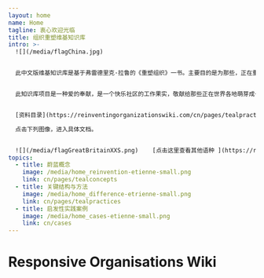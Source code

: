 ```yaml
---
layout: home
name: Home
tagline: 衷心欢迎光临
title: 组织重塑维基知识库
intro: >-
  ![](/media/flagChina.jpg)


  此中文版维基知识库是基于弗雷德里克·拉鲁的《重塑组织》一书。主要目的是为那些，正在重塑自己的组织，在提升组织管理水平的实践中寻找灵感的领导者，奉献一个实践指南。


  此知识库项目是一种爱的奉献，是一个快乐社区的工作果实，敬献给那些正在世界各地萌芽成长的充满生命激情的蔚蓝组织。真心邀请您[点击此处加入我们](https://reinventingorganizationswiki.com/cn/pages/how-can-you-contribute/)，为这个维基知识库添加案例和洞见。


  [资料目录](https://reinventingorganizationswiki.com/cn/pages/tealpractices/)

  点击下列图像，进入具体文档。


  ![](/media/flagGreatBritainXXS.png)    [点击这里查看其他语种 ](https://reinventingorganizationswiki.com/cn/pages/translations) 进入知识库的其他语言页面（英文，匈牙利和西班牙语已经完成--俄文和法文构建中）
topics:
  - title: 蔚蓝概念
    image: /media/home_reinvention-etienne-small.png
    link: cn/pages/tealconcepts
  - title: 关键结构与方法
    image: /media/home_difference-etrienne-small.png
    link: cn/pages/tealpractices
  - title: 启发性实践案例
    image: /media/home_cases-etienne-small.png
    link: cn/cases
---
```


# Responsive Organisations Wiki
